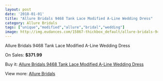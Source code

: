 ```yaml
---
layout: post
date: '2018-01-01'
title: "Allure Bridals 9468 Tank Lace Modified A-Line Wedding Dress"
category: Allure Bridals
tags: ["unique","modified","allure","bridal","wedding"]
image: http://img.eudances.com/15867-thickbox_default/allure-bridals-9468-tank-lace-modified-a-line-wedding-dress.jpg
---
```

Allure Bridals 9468 Tank Lace Modified A-Line Wedding Dress

On Sales: **$371.99**
<a href="https://www.eudances.com/en/allure-bridals/4674-allure-bridals-9468-tank-lace-modified-a-line-wedding-dress.html"><amp-img layout="responsive" width="600" height="600" src="//img.eudances.com/15867-thickbox_default/allure-bridals-9468-tank-lace-modified-a-line-wedding-dress.jpg" alt="Allure Bridals 9468 Tank Lace Modified A-Line Wedding Dress 0" /></a>
<a href="https://www.eudances.com/en/allure-bridals/4674-allure-bridals-9468-tank-lace-modified-a-line-wedding-dress.html"><amp-img layout="responsive" width="600" height="600" src="//img.eudances.com/15869-thickbox_default/allure-bridals-9468-tank-lace-modified-a-line-wedding-dress.jpg" alt="Allure Bridals 9468 Tank Lace Modified A-Line Wedding Dress 1" /></a>
<a href="https://www.eudances.com/en/allure-bridals/4674-allure-bridals-9468-tank-lace-modified-a-line-wedding-dress.html"><amp-img layout="responsive" width="600" height="600" src="//img.eudances.com/15868-thickbox_default/allure-bridals-9468-tank-lace-modified-a-line-wedding-dress.jpg" alt="Allure Bridals 9468 Tank Lace Modified A-Line Wedding Dress 2" /></a>

Buy it: [Allure Bridals 9468 Tank Lace Modified A-Line Wedding Dress](https://www.eudances.com/en/allure-bridals/4674-allure-bridals-9468-tank-lace-modified-a-line-wedding-dress.html "Allure Bridals 9468 Tank Lace Modified A-Line Wedding Dress")

View more: [Allure Bridals](https://www.eudances.com/en/2-allure-bridals "Allure Bridals")